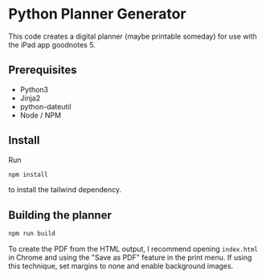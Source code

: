 # Python Planner Generator

This code creates a digital planner (maybe printable someday) for use with the
iPad app goodnotes 5.

## Prerequisites 

- Python3
- Jinja2
- python-dateutil
- Node / NPM

## Install

Run 

```bash
npm install
```

to install the tailwind dependency.

## Building the planner

```bash
npm run build
```

To create the PDF from the HTML output, I recommend opening `index.html` in 
Chrome and using the "Save as PDF" feature in the print menu. If using this 
technique, set margins to none and enable background images.
